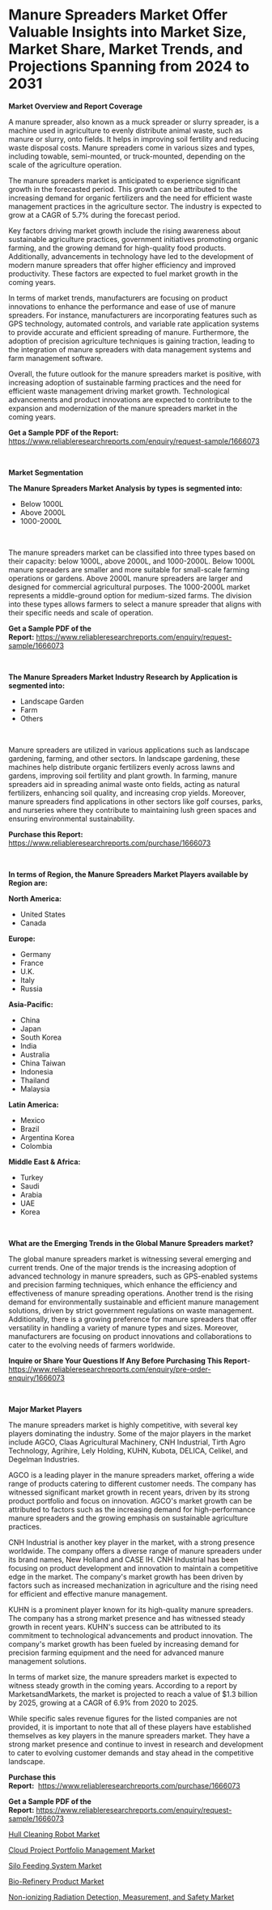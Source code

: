 <p><h1>Manure Spreaders Market Offer Valuable Insights into Market Size, Market Share, Market Trends, and Projections Spanning from 2024 to 2031</h1></p><p><strong>Market Overview and Report Coverage</strong></p>
<p><p>A manure spreader, also known as a muck spreader or slurry spreader, is a machine used in agriculture to evenly distribute animal waste, such as manure or slurry, onto fields. It helps in improving soil fertility and reducing waste disposal costs. Manure spreaders come in various sizes and types, including towable, semi-mounted, or truck-mounted, depending on the scale of the agriculture operation.</p><p>The manure spreaders market is anticipated to experience significant growth in the forecasted period. This growth can be attributed to the increasing demand for organic fertilizers and the need for efficient waste management practices in the agriculture sector. The industry is expected to grow at a CAGR of 5.7% during the forecast period.</p><p>Key factors driving market growth include the rising awareness about sustainable agriculture practices, government initiatives promoting organic farming, and the growing demand for high-quality food products. Additionally, advancements in technology have led to the development of modern manure spreaders that offer higher efficiency and improved productivity. These factors are expected to fuel market growth in the coming years.</p><p>In terms of market trends, manufacturers are focusing on product innovations to enhance the performance and ease of use of manure spreaders. For instance, manufacturers are incorporating features such as GPS technology, automated controls, and variable rate application systems to provide accurate and efficient spreading of manure. Furthermore, the adoption of precision agriculture techniques is gaining traction, leading to the integration of manure spreaders with data management systems and farm management software.</p><p>Overall, the future outlook for the manure spreaders market is positive, with increasing adoption of sustainable farming practices and the need for efficient waste management driving market growth. Technological advancements and product innovations are expected to contribute to the expansion and modernization of the manure spreaders market in the coming years.</p></p>
<p><strong>Get a Sample PDF of the Report:</strong> <a href="https://www.reliableresearchreports.com/enquiry/request-sample/1666073">https://www.reliableresearchreports.com/enquiry/request-sample/1666073</a></p>
<p>&nbsp;</p>
<p><strong>Market Segmentation</strong></p>
<p><strong>The Manure Spreaders Market Analysis by types is segmented into:</strong></p>
<p><ul><li>Below 1000L</li><li>Above 2000L</li><li>1000-2000L</li></ul></p>
<p>&nbsp;</p>
<p><p>The manure spreaders market can be classified into three types based on their capacity: below 1000L, above 2000L, and 1000-2000L. Below 1000L manure spreaders are smaller and more suitable for small-scale farming operations or gardens. Above 2000L manure spreaders are larger and designed for commercial agricultural purposes. The 1000-2000L market represents a middle-ground option for medium-sized farms. The division into these types allows farmers to select a manure spreader that aligns with their specific needs and scale of operation.</p></p>
<p><strong>Get a Sample PDF of the Report:</strong>&nbsp;<a href="https://www.reliableresearchreports.com/enquiry/request-sample/1666073">https://www.reliableresearchreports.com/enquiry/request-sample/1666073</a></p>
<p>&nbsp;</p>
<p><strong>The Manure Spreaders Market Industry Research by Application is segmented into:</strong></p>
<p><ul><li>Landscape Garden</li><li>Farm</li><li>Others</li></ul></p>
<p>&nbsp;</p>
<p><p>Manure spreaders are utilized in various applications such as landscape gardening, farming, and other sectors. In landscape gardening, these machines help distribute organic fertilizers evenly across lawns and gardens, improving soil fertility and plant growth. In farming, manure spreaders aid in spreading animal waste onto fields, acting as natural fertilizers, enhancing soil quality, and increasing crop yields. Moreover, manure spreaders find applications in other sectors like golf courses, parks, and nurseries where they contribute to maintaining lush green spaces and ensuring environmental sustainability.</p></p>
<p><strong>Purchase this Report:</strong>&nbsp; <a href="https://www.reliableresearchreports.com/purchase/1666073">https://www.reliableresearchreports.com/purchase/1666073</a></p>
<p>&nbsp;</p>
<p><strong>In terms of Region, the Manure Spreaders Market Players available by Region are:</strong></p>
<p>
    <p> <strong> North America: </strong>
        <ul>
            <li>United States</li>
            <li>Canada</li>
        </ul>
        </p> 
    <p> <strong> Europe: </strong>
        <ul>
            <li>Germany</li>
            <li>France</li>
            <li>U.K.</li>
            <li>Italy</li>
            <li>Russia</li>
        </ul>
        </p> 
    <p> <strong> Asia-Pacific: </strong>
        <ul>
            <li>China</li>
            <li>Japan</li>
            <li>South Korea</li>
            <li>India</li>
            <li>Australia</li>
            <li>China Taiwan</li>
            <li>Indonesia</li>
            <li>Thailand</li>
            <li>Malaysia</li>
        </ul>
        </p> 
    <p> <strong> Latin America: </strong>
        <ul>
            <li>Mexico</li>
            <li>Brazil</li>
            <li>Argentina Korea</li>
            <li>Colombia</li>
        </ul>
        </p> 
    <p> <strong> Middle East & Africa: </strong>
        <ul>
            <li>Turkey</li>
            <li>Saudi</li>
            <li>Arabia</li>
            <li>UAE</li>
            <li>Korea</li>
        </ul>
    </p>
    </p>
<p>&nbsp;</p>
<p><strong>What are the Emerging Trends in the Global Manure Spreaders market?</strong></p>
<p><p>The global manure spreaders market is witnessing several emerging and current trends. One of the major trends is the increasing adoption of advanced technology in manure spreaders, such as GPS-enabled systems and precision farming techniques, which enhance the efficiency and effectiveness of manure spreading operations. Another trend is the rising demand for environmentally sustainable and efficient manure management solutions, driven by strict government regulations on waste management. Additionally, there is a growing preference for manure spreaders that offer versatility in handling a variety of manure types and sizes. Moreover, manufacturers are focusing on product innovations and collaborations to cater to the evolving needs of farmers worldwide.</p></p>
<p><strong>Inquire or Share Your Questions If Any Before Purchasing This Report</strong>- <a href="https://www.reliableresearchreports.com/enquiry/pre-order-enquiry/1666073">https://www.reliableresearchreports.com/enquiry/pre-order-enquiry/1666073</a></p>
<p>&nbsp;</p>
<p><strong>Major Market Players</strong></p>
<p><p>The manure spreaders market is highly competitive, with several key players dominating the industry. Some of the major players in the market include AGCO, Claas Agricultural Machinery, CNH Industrial, Tirth Agro Technology, Agrihire, Lely Holding, KUHN, Kubota, DELICA, Celikel, and Degelman Industries.</p><p>AGCO is a leading player in the manure spreaders market, offering a wide range of products catering to different customer needs. The company has witnessed significant market growth in recent years, driven by its strong product portfolio and focus on innovation. AGCO's market growth can be attributed to factors such as the increasing demand for high-performance manure spreaders and the growing emphasis on sustainable agriculture practices.</p><p>CNH Industrial is another key player in the market, with a strong presence worldwide. The company offers a diverse range of manure spreaders under its brand names, New Holland and CASE IH. CNH Industrial has been focusing on product development and innovation to maintain a competitive edge in the market. The company's market growth has been driven by factors such as increased mechanization in agriculture and the rising need for efficient and effective manure management.</p><p>KUHN is a prominent player known for its high-quality manure spreaders. The company has a strong market presence and has witnessed steady growth in recent years. KUHN's success can be attributed to its commitment to technological advancements and product innovation. The company's market growth has been fueled by increasing demand for precision farming equipment and the need for advanced manure management solutions.</p><p>In terms of market size, the manure spreaders market is expected to witness steady growth in the coming years. According to a report by MarketsandMarkets, the market is projected to reach a value of $1.3 billion by 2025, growing at a CAGR of 6.9% from 2020 to 2025.</p><p>While specific sales revenue figures for the listed companies are not provided, it is important to note that all of these players have established themselves as key players in the manure spreaders market. They have a strong market presence and continue to invest in research and development to cater to evolving customer demands and stay ahead in the competitive landscape.</p></p>
<p><strong>Purchase this Report:</strong>&nbsp;&nbsp;<a href="https://www.reliableresearchreports.com/purchase/1666073">https://www.reliableresearchreports.com/purchase/1666073</a></p>
<p></p>
<p><strong>Get a Sample PDF of the Report:</strong>&nbsp;<a href="https://www.reliableresearchreports.com/enquiry/request-sample/1666073">https://www.reliableresearchreports.com/enquiry/request-sample/1666073</a></p>
<p><p><a href="https://medium.com/@soledadroob625/hull-cleaning-robot-market-the-key-to-successful-business-strategy-forecast-till-2030-9ac8b6bd4a45">Hull Cleaning Robot Market</a></p><p><a href="https://medium.com/@soledadroob625/decoding-cloud-project-portfolio-management-market-metrics-market-share-trends-and-growth-9be2d3134588">Cloud Project Portfolio Management Market</a></p><p><a href="https://github.com/santosh758595/Market-Research-Report-List-2/blob/main/silo-feeding-system-market.md">Silo Feeding System Market</a></p><p><a href="https://issuu.com/reportprime-2/docs/bio-refinery-product-market-size-2030.pptx">Bio-Refinery Product Market</a></p><p><a href="https://issuu.com/reportprime-2/docs/non-ionizing-radiation-detection-measurement-and-s">Non-ionizing Radiation Detection, Measurement, and Safety Market</a></p></p>